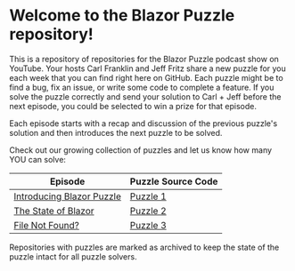 # Welcome to the Blazor Puzzle repository!

This is a repository of repositories for the Blazor Puzzle podcast show on YouTube.  Your hosts Carl Franklin and Jeff Fritz share a new puzzle for you each week that you can find right here on GitHub.  Each puzzle might be to find a bug, fix an issue, or write some code to complete a feature.  If you solve the puzzle correctly and send your solution to Carl + Jeff before the next episode, you could be selected to win a prize for that episode.

Each episode starts with a recap and discussion of the previous puzzle's solution and then introduces the next puzzle to be solved.

Check out our growing collection of puzzles and let us know how many YOU can solve:

| Episode | Puzzle Source Code |
| --- | --- |
| [Introducing Blazor Puzzle](https://www.youtube.com/watch?v=BuB3mRHHIX8) | [Puzzle 1](https://github.com/BlazorPuzzle/Puzzle-1) |
| [The State of Blazor](https://www.youtube.com/watch?v=9gom0_Tf0Fo) | [Puzzle 2](https://github.com/BlazorPuzzle/Puzzle-2) |
| [File Not Found?](https://www.youtube.com/watch?v=QMw9GgiU_Ng) | [Puzzle 3](https://github.com/BlazorPuzzle/Puzzle-3) |

Repositories with puzzles are marked as archived to keep the state of the puzzle intact for all puzzle solvers.
